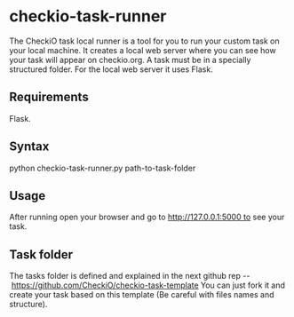 checkio-task-runner
===================

The CheckiO task local runner is a tool for you to run your custom task
on your local machine. It creates a local web server where you can see
how your task will appear on checkio.org. A task must be in a specially
structured folder. For the local web server it uses Flask.

Requirements
------------

Flask.

Syntax
------

python checkio-task-runner.py path-to-task-folder

Usage
-----

After running open your browser and go to http://127.0.0.1:5000 to see your task.



Task folder
-----------

The tasks folder is defined and explained in the next github
rep -- https://github.com/CheckiO/checkio-task-template
You can just fork it and create your task based on this
 template (Be careful with files names and structure).

